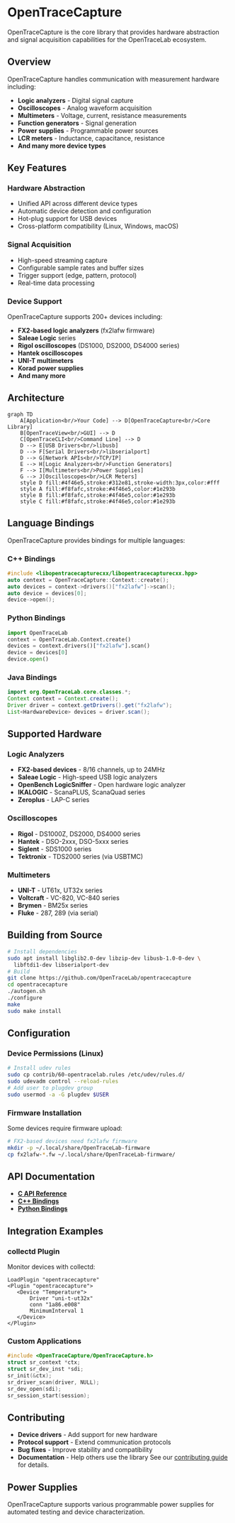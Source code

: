 # OpenTraceCapture
OpenTraceCapture is the core library that provides hardware abstraction and signal acquisition capabilities for the OpenTraceLab ecosystem.
## Overview
OpenTraceCapture handles communication with measurement hardware including:
- **Logic analyzers** - Digital signal capture
- **Oscilloscopes** - Analog waveform acquisition
- **Multimeters** - Voltage, current, resistance measurements
- **Function generators** - Signal generation
- **Power supplies** - Programmable power sources
- **LCR meters** - Inductance, capacitance, resistance
- **And many more device types**
## Key Features
### Hardware Abstraction
- Unified API across different device types
- Automatic device detection and configuration
- Hot-plug support for USB devices
- Cross-platform compatibility (Linux, Windows, macOS)
### Signal Acquisition
- High-speed streaming capture
- Configurable sample rates and buffer sizes
- Trigger support (edge, pattern, protocol)
- Real-time data processing
### Device Support
OpenTraceCapture supports 200+ devices including:
- **FX2-based logic analyzers** (fx2lafw firmware)
- **Saleae Logic** series
- **Rigol oscilloscopes** (DS1000, DS2000, DS4000 series)
- **Hantek oscilloscopes**
- **UNI-T multimeters**
- **Korad power supplies**
- **And many more**
## Architecture
```mermaid
graph TD
    A[Application<br/>Your Code] --> D[OpenTraceCapture<br/>Core Library]
    B[OpenTraceView<br/>GUI] --> D
    C[OpenTraceCLI<br/>Command Line] --> D
    D --> E[USB Drivers<br/>libusb]
    D --> F[Serial Drivers<br/>libserialport]
    D --> G[Network APIs<br/>TCP/IP]
    E --> H[Logic Analyzers<br/>Function Generators]
    F --> I[Multimeters<br/>Power Supplies]
    G --> J[Oscilloscopes<br/>LCR Meters]
    style D fill:#4f46e5,stroke:#312e81,stroke-width:3px,color:#fff
    style A fill:#f8fafc,stroke:#4f46e5,color:#1e293b
    style B fill:#f8fafc,stroke:#4f46e5,color:#1e293b
    style C fill:#f8fafc,stroke:#4f46e5,color:#1e293b
```
## Language Bindings
OpenTraceCapture provides bindings for multiple languages:
### C++ Bindings
```cpp
#include <libopentracecapturecxx/libopentracecapturecxx.hpp>
auto context = OpenTraceCapture::Context::create();
auto devices = context->drivers()["fx2lafw"]->scan();
auto device = devices[0];
device->open();
```
### Python Bindings
```python
import OpenTraceLab
context = OpenTraceLab.Context.create()
devices = context.drivers()["fx2lafw"].scan()
device = devices[0]
device.open()
```
### Java Bindings
```java
import org.OpenTraceLab.core.classes.*;
Context context = Context.create();
Driver driver = context.getDrivers().get("fx2lafw");
List<HardwareDevice> devices = driver.scan();
```
## Supported Hardware
### Logic Analyzers
- **FX2-based devices** - 8/16 channels, up to 24MHz
- **Saleae Logic** - High-speed USB logic analyzers
- **OpenBench LogicSniffer** - Open hardware logic analyzer
- **IKALOGIC** - ScanaPLUS, ScanaQuad series
- **Zeroplus** - LAP-C series
### Oscilloscopes
- **Rigol** - DS1000Z, DS2000, DS4000 series
- **Hantek** - DSO-2xxx, DSO-5xxx series
- **Siglent** - SDS1000 series
- **Tektronix** - TDS2000 series (via USBTMC)
### Multimeters
- **UNI-T** - UT61x, UT32x series
- **Voltcraft** - VC-820, VC-840 series
- **Brymen** - BM25x series
- **Fluke** - 287, 289 (via serial)
## Building from Source
```bash
# Install dependencies
sudo apt install libglib2.0-dev libzip-dev libusb-1.0-0-dev \
  libftdi1-dev libserialport-dev
# Build
git clone https://github.com/OpenTraceLab/opentracecapture
cd opentracecapture
./autogen.sh
./configure
make
sudo make install
```
## Configuration
### Device Permissions (Linux)
```bash
# Install udev rules
sudo cp contrib/60-opentracelab.rules /etc/udev/rules.d/
sudo udevadm control --reload-rules
# Add user to plugdev group
sudo usermod -a -G plugdev $USER
```
### Firmware Installation
Some devices require firmware upload:
```bash
# FX2-based devices need fx2lafw firmware
mkdir -p ~/.local/share/OpenTraceLab-firmware
cp fx2lafw-*.fw ~/.local/share/OpenTraceLab-firmware/
```
## API Documentation
- **[C API Reference](https://opentracelab.org/api/opentracecapture/)**
- **[C++ Bindings](https://opentracelab.org/api/opentracecapture/bindings/cxx/)**
- **[Python Bindings](https://opentracelab.org/api/opentracecapture/bindings/python/)**
## Integration Examples
### collectd Plugin
Monitor devices with collectd:
```
LoadPlugin "opentracecapture"
<Plugin "opentracecapture">
   <Device "Temperature">
       Driver "uni-t-ut32x"
       conn "1a86.e008"
       MinimumInterval 1
   </Device>
</Plugin>
```
### Custom Applications
```c
#include <OpenTraceCapture/OpenTraceCapture.h>
struct sr_context *ctx;
struct sr_dev_inst *sdi;
sr_init(&ctx);
sr_driver_scan(driver, NULL);
sr_dev_open(sdi);
sr_session_start(session);
```
## Contributing
- **Device drivers** - Add support for new hardware
- **Protocol support** - Extend communication protocols
- **Bug fixes** - Improve stability and compatibility
- **Documentation** - Help others use the library
See our [contributing guide](../community/contributing.md) for details.


## Power Supplies
OpenTraceCapture supports various programmable power supplies for automated testing and device characterization.
